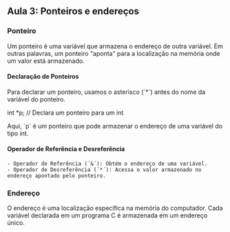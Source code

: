## Aula 3: Ponteiros e endereços

### Ponteiro
Um ponteiro é uma variável que armazena o endereço de outra variável. Em outras palavras, um ponteiro "aponta" para a localização na memória onde um valor está armazenado.

#### Declaração de Ponteiros
Para declarar um ponteiro, usamos o asterisco (´*´) antes do nome da variável do ponteiro.

int *p;  // Declara um ponteiro para um int

Aqui, ´p´ é um ponteiro que pode armazenar o endereço de uma variável do tipo int.

#### Operador de Referência e Desreferência
    - Operador de Referência (´&´): Obtém o endereço de uma variável.
    - Operador de Desreferência (´*´): Acessa o valor armazenado no endereço apontado pelo ponteiro.


### Endereço
O endereço é uma localização específica na memória do computador. Cada variável declarada em um programa C é armazenada em um endereço único.


